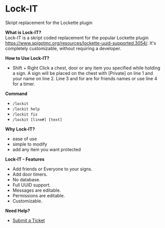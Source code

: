 # Lock-IT
Skript replacement for the Lockette plugin

<strong>What is Lock-IT?</strong><br>
Lock-IT is a skript coded replacement for the popular Lockette plugin https://www.spigotmc.org/resources/lockette-uuid-supported.3054/. It's completely customizable, without requiring a developer.

<strong>How to Use Lock-IT?</strong>
- Shift + Right Click a chest, door or any item you specified while holding a sign. A sign will be placed on the chest with [Private] on line 1 and your name on line 2. Line 3 and for are for friends names or use line 4 for a timer.

<strong>Command</strong>
- <code>/lockit</code>
- <code>/lockit help</code>
- <code>/lockit fix</code>
- <code>/lockit [line#] [text]</code>

<strong>Why Lock-IT?</strong>
- ease of use
- simple to modify
- add any item you want protected

<strong>Lock-IT - Features</strong>
- Add friends or Everyone to your signs.
- Add door timers.
- No database.
- Full UUID support.
- Messages are editable.
- Permissions are editable.
- Customizable.

<strong>Need Help?</strong>
- <a href="https://helpdesk.droidvengeance.com">Submit a Ticket</a>

